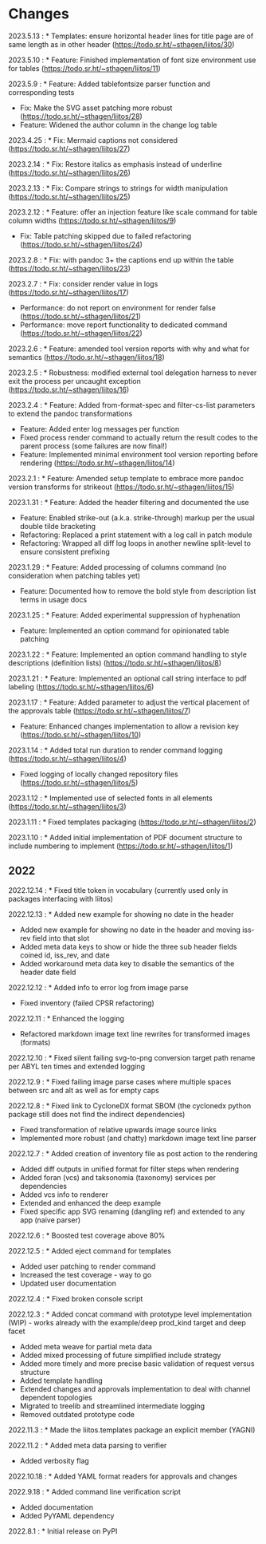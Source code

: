 # Changes

2023.5.13
:    * Templates: ensure horizontal header lines for title page are of same length as in other header (<https://todo.sr.ht/~sthagen/liitos/30>)

2023.5.10
:    * Feature: Finished implementation of font size environment use for tables (<https://todo.sr.ht/~sthagen/liitos/11>)

2023.5.9
:    * Feature: Added tablefontsize parser function and corresponding tests
* Fix: Make the SVG asset patching more robust (<https://todo.sr.ht/~sthagen/liitos/28>)
* Feature: Widened the author column in the change log table

2023.4.25
:    * Fix: Mermaid captions not considered (<https://todo.sr.ht/~sthagen/liitos/27>)

2023.2.14
:    * Fix: Restore italics as emphasis instead of underline (<https://todo.sr.ht/~sthagen/liitos/26>)

2023.2.13
:    * Fix: Compare strings to strings for width manipulation (<https://todo.sr.ht/~sthagen/liitos/25>)

2023.2.12
:    * Feature: offer an injection feature like scale command for table column widths (<https://todo.sr.ht/~sthagen/liitos/9>)
* Fix: Table patching skipped due to failed refactoring (<https://todo.sr.ht/~sthagen/liitos/24>)

2023.2.8
:    * Fix: with pandoc 3+ the captions end up within the table (<https://todo.sr.ht/~sthagen/liitos/23>)

2023.2.7
:    * Fix: consider render value in logs (<https://todo.sr.ht/~sthagen/liitos/17>)
* Performance: do not report on environment for render false (<https://todo.sr.ht/~sthagen/liitos/21>)
* Performance: move report functionality to dedicated command (<https://todo.sr.ht/~sthagen/liitos/22>)

2023.2.6
:    * Feature: amended tool version reports with why and what for semantics (<https://todo.sr.ht/~sthagen/liitos/18>)

2023.2.5
:    * Robustness: modified external tool delegation harness to never exit the process per uncaught exception (<https://todo.sr.ht/~sthagen/liitos/16>)

2023.2.4
:    * Feature: Added from-format-spec and filter-cs-list parameters to extend the pandoc transformations
* Feature: Added enter log messages per function
* Fixed process render command to actually return the result codes to the parent process (some failures are now final!)
* Feature: Implemented minimal environment tool version reporting before rendering (<https://todo.sr.ht/~sthagen/liitos/14>)

2023.2.1
:    * Feature: Amended setup template to embrace more pandoc version transforms for strikeout (<https://todo.sr.ht/~sthagen/liitos/15>)

2023.1.31
:    * Feature: Added the header filtering and documented the use
* Feature: Enabled strike-out (a.k.a. strike-through) markup per the usual double tilde bracketing
* Refactoring: Replaced a print statement with a log call in patch module
* Refactoring: Wrapped all diff log loops in another newline split-level to ensure consistent prefixing

2023.1.29
:    * Feature: Added processing of columns command (no consideration when patching tables yet)
* Feature: Documented how to remove the bold style from description list terms in usage docs

2023.1.25
:    * Feature: Added experimental suppression of hyphenation
* Feature: Implemented an option command for opinionated table patching

2023.1.22
:    * Feature: Implemented an option command handling to style descriptions (definition lists) (<https://todo.sr.ht/~sthagen/liitos/8>)

2023.1.21
:    * Feature: Implemented an optional call string interface to pdf labeling (<https://todo.sr.ht/~sthagen/liitos/6>)

2023.1.17
:    * Feature: Added parameter to adjust the vertical placement of the approvals table (<https://todo.sr.ht/~sthagen/liitos/7>)
* Feature: Enhanced changes implementation to allow a revision key (<https://todo.sr.ht/~sthagen/liitos/10>)

2023.1.14
:    * Added total run duration to render command logging (<https://todo.sr.ht/~sthagen/liitos/4>)
* Fixed logging of locally changed repository files (<https://todo.sr.ht/~sthagen/liitos/5>)

2023.1.12
:    * Implemented use of selected fonts in all elements (<https://todo.sr.ht/~sthagen/liitos/3>)

2023.1.11
:    * Fixed templates packaging (<https://todo.sr.ht/~sthagen/liitos/2>)

2023.1.10
:    * Added initial implementation of PDF document structure to include numbering to implement (<https://todo.sr.ht/~sthagen/liitos/1>)

## 2022

2022.12.14
:    * Fixed title token in vocabulary (currently used only in packages interfacing with liitos)

2022.12.13
:    * Added new example for showing no date in the header
* Added new example for showing no date in the header and moving iss-rev field into that slot
* Added meta data keys to show or hide the three sub header fields coined id, iss_rev, and date
* Added workaround meta data key to disable the semantics of the header date field

2022.12.12
:    * Added info to error log from image parse
* Fixed inventory (failed CPSR refactoring)

2022.12.11
:    * Enhanced the logging
* Refactored markdown image text line rewrites for transformed images (formats)

2022.12.10
:    * Fixed silent failing svg-to-png conversion target path rename per ABYL ten times and extended logging

2022.12.9
:    * Fixed failing image parse cases where multiple spaces between src and alt as well as for empty caps

2022.12.8
:    * Fixed link to CycloneDX format SBOM (the cyclonedx python package still does not find the indirect dependencies)
* Fixed transformation of relative upwards image source links
* Implemented more robust (and chatty) markdown image text line parser

2022.12.7
:    * Added creation of inventory file as post action to the rendering
* Added diff outputs in unified format for filter steps when rendering
* Added foran (vcs) and taksonomia (taxonomy) services per dependencies
* Added vcs info to renderer
* Extended and enhanced the deep example
* Fixed specific app SVG renaming (dangling ref) and extended to any app (naive parser)

2022.12.6
:    * Boosted test coverage above 80%

2022.12.5
:    * Added eject command for templates
* Added user patching to render command
* Increased the test coverage - way to go
* Updated user documentation

2022.12.4
:    * Fixed broken console script

2022.12.3
:    * Added concat command with prototype level implementation (WIP) - works already with the example/deep prod_kind target and deep facet
* Added meta weave for partial meta data
* Added mixed processing of future simplified include strategy
* Added more timely and more precise basic validation of request versus structure
* Added template handling
* Extended changes and approvals implementation to deal with channel dependent topologies
* Migrated to treelib and streamlined intermediate logging
* Removed outdated prototype code

2022.11.3
:    * Made the liitos.templates package an explicit member (YAGNI)

2022.11.2
:    * Added meta data parsing to verifier
* Added verbosity flag

2022.10.18
:    * Added YAML format readers for approvals and changes

2022.9.18
:    * Added command line verification script
* Added documentation
* Added PyYAML dependency

2022.8.1
:    * Initial release on PyPI
